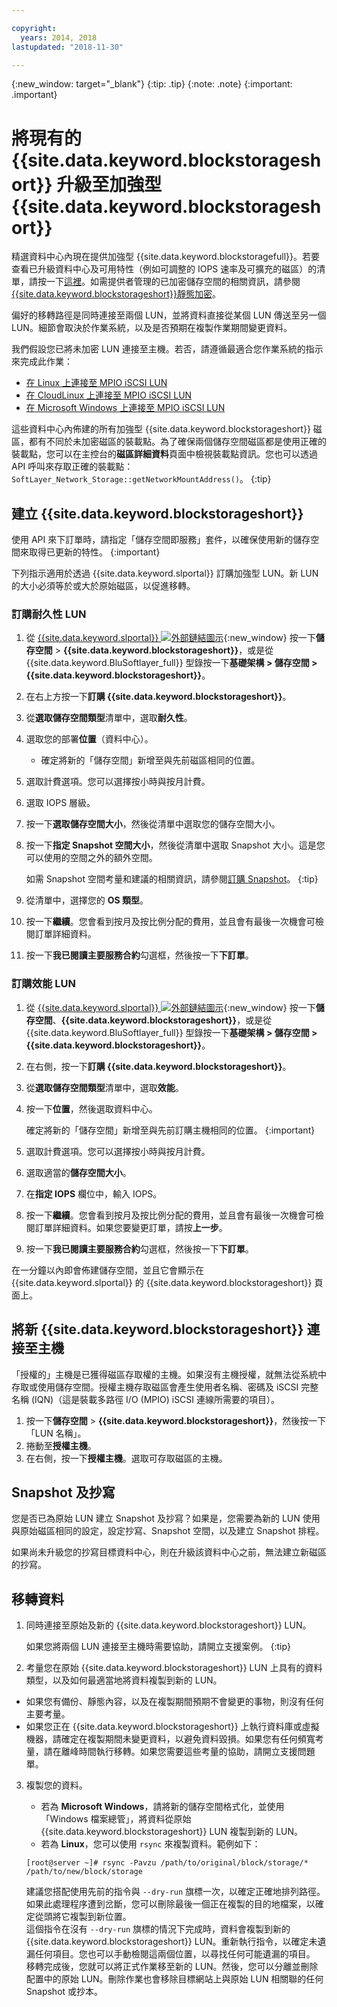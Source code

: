 ```yaml
---

copyright:
  years: 2014, 2018
lastupdated: "2018-11-30"

---
```

{:new_window: target="_blank"}
{:tip: .tip}
{:note: .note}
{:important: .important}

# 將現有的 {{site.data.keyword.blockstorageshort}} 升級至加強型 {{site.data.keyword.blockstorageshort}}

精選資料中心內現在提供加強型 {{site.data.keyword.blockstoragefull}}。若要查看已升級資料中心及可用特性（例如可調整的 IOPS 速率及可擴充的磁區）的清單，請按一下[這裡](new-ibm-block-and-file-storage-location-and-features.html)。如需提供者管理的已加密儲存空間的相關資訊，請參閱 [{{site.data.keyword.blockstorageshort}}靜態加密](block-file-storage-encryption-rest.html)。

偏好的移轉路徑是同時連接至兩個 LUN，並將資料直接從某個 LUN 傳送至另一個 LUN。細節會取決於作業系統，以及是否預期在複製作業期間變更資料。

我們假設您已將未加密 LUN 連接至主機。若否，請遵循最適合您作業系統的指示來完成此作業：

- [在 Linux 上連接至 MPIO iSCSI LUN](accessing_block_storage_linux.html)
- [在 CloudLinux 上連接至 MPIO iSCSI LUN](configure-iscsi-cloudlinux.html)
- [在 Microsoft Windows 上連接至 MPIO iSCSI LUN](accessing-block-storage-windows.html)

這些資料中心內佈建的所有加強型 {{site.data.keyword.blockstorageshort}} 磁區，都有不同於未加密磁區的裝載點。為了確保兩個儲存空間磁區都是使用正確的裝載點，您可以在主控台的**磁區詳細資料**頁面中檢視裝載點資訊。您也可以透過 API 呼叫來存取正確的裝載點：`SoftLayer_Network_Storage::getNetworkMountAddress()`。
{:tip}

## 建立 {{site.data.keyword.blockstorageshort}}

使用 API 來下訂單時，請指定「儲存空間即服務」套件，以確保使用新的儲存空間來取得已更新的特性。
{:important}

下列指示適用於透過 {{site.data.keyword.slportal}} 訂購加強型 LUN。新 LUN 的大小必須等於或大於原始磁區，以促進移轉。

### 訂購耐久性 LUN

1. 從 [{{site.data.keyword.slportal}} ![外部鏈結圖示](../../icons/launch-glyph.svg "外部鏈結圖示")](https://control.softlayer.com/){:new_window} 按一下**儲存空間** > **{{site.data.keyword.blockstorageshort}}**，或是從 {{site.data.keyword.BluSoftlayer_full}} 型錄按一下**基礎架構 > 儲存空間 > {{site.data.keyword.blockstorageshort}}**。
2. 在右上方按一下**訂購 {{site.data.keyword.blockstorageshort}}**。
3. 從**選取儲存空間類型**清單中，選取**耐久性**。
4. 選取您的部署**位置**（資料中心）。
   - 確定將新的「儲存空間」新增至與先前磁區相同的位置。
5. 選取計費選項。您可以選擇按小時與按月計費。
6. 選取 IOPS 層級。
7. 按一下**選取儲存空間大小**，然後從清單中選取您的儲存空間大小。
8. 按一下**指定 Snapshot 空間大小**，然後從清單中選取 Snapshot 大小。這是您可以使用的空間之外的額外空間。

   如需 Snapshot 空間考量和建議的相關資訊，請參閱[訂購 Snapshot](ordering-snapshots.html)。
   {:tip}
9. 從清單中，選擇您的 **OS 類型**。
10. 按一下**繼續**。您會看到按月及按比例分配的費用，並且會有最後一次機會可檢閱訂單詳細資料。
11. 按一下**我已閱讀主要服務合約**勾選框，然後按一下**下訂單**。

### 訂購效能 LUN

1. 從 [{{site.data.keyword.slportal}} ![外部鏈結圖示](../../icons/launch-glyph.svg "外部鏈結圖示")](https://control.softlayer.com/){:new_window} 按一下**儲存空間**、**{{site.data.keyword.blockstorageshort}}**，或是從 {{site.data.keyword.BluSoftlayer_full}} 型錄按一下**基礎架構 > 儲存空間 > {{site.data.keyword.blockstorageshort}}**。
2. 在右側，按一下**訂購 {{site.data.keyword.blockstorageshort}}**。
3. 從**選取儲存空間類型**清單中，選取**效能**。
4. 按一下**位置**，然後選取資料中心。

   確定將新的「儲存空間」新增至與先前訂購主機相同的位置。
   {:important}
5. 選取計費選項。您可以選擇按小時與按月計費。
6. 選取適當的**儲存空間大小**。
7. 在**指定 IOPS** 欄位中，輸入 IOPS。
8. 按一下**繼續**。您會看到按月及按比例分配的費用，並且會有最後一次機會可檢閱訂單詳細資料。如果您要變更訂單，請按**上一步**。
9. 按一下**我已閱讀主要服務合約**勾選框，然後按一下**下訂單**。

在一分鐘以內即會佈建儲存空間，並且它會顯示在 {{site.data.keyword.slportal}} 的 {{site.data.keyword.blockstorageshort}} 頁面上。



## 將新 {{site.data.keyword.blockstorageshort}} 連接至主機

「授權的」主機是已獲得磁區存取權的主機。如果沒有主機授權，就無法從系統中存取或使用儲存空間。授權主機存取磁區會產生使用者名稱、密碼及 iSCSI 完整名稱 (IQN)（這是裝載多路徑 I/O (MPIO) iSCSI 連線所需要的項目）。

1. 按一下**儲存空間** > **{{site.data.keyword.blockstorageshort}}**，然後按一下「LUN 名稱」。
2. 捲動至**授權主機**。
3. 在右側，按一下**授權主機**。選取可存取磁區的主機。


## Snapshot 及抄寫

您是否已為原始 LUN 建立 Snapshot 及抄寫？如果是，您需要為新的 LUN 使用與原始磁區相同的設定，設定抄寫、Snapshot 空間，以及建立 Snapshot 排程。

如果尚未升級您的抄寫目標資料中心，則在升級該資料中心之前，無法建立新磁區的抄寫。


## 移轉資料

1. 同時連接至原始及新的 {{site.data.keyword.blockstorageshort}} LUN。

   如果您將兩個 LUN 連接至主機時需要協助，請開立支援案例。
   {:tip}

2. 考量您在原始 {{site.data.keyword.blockstorageshort}} LUN 上具有的資料類型，以及如何最適當地將資料複製到新的 LUN。
  - 如果您有備份、靜態內容，以及在複製期間預期不會變更的事物，則沒有任何主要考量。
  - 如果您正在 {{site.data.keyword.blockstorageshort}} 上執行資料庫或虛擬機器，請確定在複製期間未變更資料，以避免資料毀損。如果您有任何頻寬考量，請在離峰時間執行移轉。如果您需要這些考量的協助，請開立支援問題單。

3. 複製您的資料。
   - 若為 **Microsoft Windows**，請將新的儲存空間格式化，並使用「Windows 檔案總管」，將資料從原始 {{site.data.keyword.blockstorageshort}} LUN 複製到新的 LUN。
   - 若為 **Linux**，您可以使用 `rsync` 來複製資料。範例如下：
   ```
   [root@server ~]# rsync -Pavzu /path/to/original/block/storage/* /path/to/new/block/storage
   ```

   建議您搭配使用先前的指令與 `--dry-run` 旗標一次，以確定正確地排列路徑。如果此處理程序遭到岔斷，您可以刪除最後一個正在複製的目的地檔案，以確定從頭將它複製到新位置。<br/>
這個指令在沒有 `--dry-run` 旗標的情況下完成時，資料會複製到新的 {{site.data.keyword.blockstorageshort}} LUN。重新執行指令，以確定未遺漏任何項目。您也可以手動檢閱這兩個位置，以尋找任何可能遺漏的項目。<br/>
移轉完成後，您就可以將正式作業移至新的 LUN。然後，您可以分離並刪除配置中的原始 LUN。刪除作業也會移除目標網站上與原始 LUN 相關聯的任何 Snapshot 或抄本。

